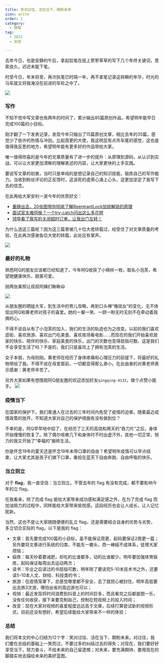 ```yaml
---
title: 笑对过往、活在当下、期盼未来
icon: write
order: 1
category:
  - 随笔
tag:
  - 2022
  - 总结

---
```


去年今日，也是安静的午后，拿起铅笔在纸上寥寥草草的写下几个年终关键词，思索良久，迟迟未能下笔。

时至今日，年末将至，再次执笔已时隔一年，再不拿笔记录这转瞬的年华，时光的马车就又将我淹没在前进的车轮之中了。

![](https://p3-juejin.byteimg.com/tos-cn-i-k3u1fbpfcp/4202a59b523b4d13ad955f6c7c2ec3f0~tplv-k3u1fbpfcp-zoom-1.image)

### 写作

不知不觉中写文章也有两年的时间了，累计输出85篇原创作品，希望明年能早日完成100篇的小目标。

刚才翻了一下发表记录，发现今年只输出了15篇原创文章，相比去年的35篇，感觉少了些许的热情与冲劲。比起周更的大佬，我这明显有点吊车尾的感觉，这也是值得我反思的地方，希望明年能有更多好的作品带给大家。

唯一值得欣喜的是今年的文章质量有了进一步的提升：从原理到源码，从认识到实战，可以让大家更加清晰的理解表述的内容，让大家更快的上手实践。

要说写文章的初衷，当时只是单纯的是想记录自己的知识技能，锻炼自己的写作能力。当收到粉丝评论的正反馈时，这该死的虚荣心涌上心头，这更加坚定了我写下去的信念。

在此再给大家安利一波今年的优质好文：

-   [重磅出击，20张图带你彻底了解ReentrantLock加锁解锁的原理](http://mp.weixin.qq.com/s?__biz=MzI5MDg2NjEzNA==&mid=2247489117&idx=1&sn=15a93e903b5a2e550157d402b4ae1989&chksm=ec1800e4db6f89f2b31256cc8027f94e5d81cf139513dc7791f746c2f105a86436ee35b54b6b#rd)
-   [面试官太难伺候？一个try-catch问出这么多花样](http://mp.weixin.qq.com/s?__biz=MzI5MDg2NjEzNA==&mid=2247487641&idx=1&sn=8018d687700bb91322ab248b3305631d&chksm=ec180620db6f8f36e47d04af2c132c665414c2715a2787cf54e4401fb9bd938a6fb61764d80b#rd)
-   [领导看了我写的关闭超时订单，让我出门左转！](http://mp.weixin.qq.com/s?__biz=MzI5MDg2NjEzNA==&mid=2247488124&idx=1&sn=ea7ea731994b3bda7837e46496852a7a&chksm=ec1804c5db6f8dd354903c5857055b378a38156bfda3b58e26329ce197742cb74ae332515b67#rd)

为什么选这三篇呢？因为这三篇曾被几十位大佬转载过，经受住了对文章质量的考验，在此再次感谢各位大佬的转载，此处应有掌声。

![](https://p3-juejin.byteimg.com/tos-cn-i-k3u1fbpfcp/2a146544daa142e6a81e0032719c62d4~tplv-k3u1fbpfcp-zoom-1.image)

### 最好的礼物

熟悉阿Q的朋友应该都已经知道了，今年阿Q收获了小棉袄一枚，取名小泡芙，希望她健康快乐，甜美可爱。

抛两张美照让叔叔阿姨们瞅瞅😃

![](https://p3-juejin.byteimg.com/tos-cn-i-k3u1fbpfcp/e82610908f0f4759a73c60984cddf3b8~tplv-k3u1fbpfcp-zoom-1.image)

从朋友圈的晒娃大军，到生活中的育儿攻略，再到口头禅“俺闺女”的变化，无不体现出阿Q和黄老师对孩子的喜爱。她的一颦一笑、一顾一盼无时无刻不在牵动着我俩的心。

不得不说自从有了小泡芙的加入，我们的生活的轨迹也为之改变。以前的我们喜欢逛街、喜欢旅游、喜欢出门吃美食、喜欢夜场看电影......而现在的我们开始喜欢居家的快乐、陪伴的快乐、家庭美食的快乐，出门的次数也变得屈指可数。这是我们不会享受生活了吗？不是的，我们只是喜欢上了拥有泡芙的生活。

女子本弱，为母则刚。黄老师在经历了身体疼痛和心理压力的前提下，将最好的礼物带给了我。不得不说在母爱面前，一切都显得那么渺小。在此由衷的对黄老师表示感谢：黄老师辛苦了。

另外大家如果有想围观阿Q朋友圈的欢迎添加好友`qingqing-4132`，做个点赞小能手。 ![](https://p3-juejin.byteimg.com/tos-cn-i-k3u1fbpfcp/d1ce75777e274493989f2e2132bba710~tplv-k3u1fbpfcp-zoom-1.image)

### 疫情当下

在国家的保护下，我们普通人在过去的三年时间内免受了疫情的迫害。随着最近疫情政策的放开，不知道大家对自己的保护措施有没有做到位？

不幸的是，阿Q早早地中招了，在经历了三天的高烧和两天的“吞刀片”之后，身体开始慢慢的恢复了。除了偶尔咳嗽几下和身体时不时出虚汗外，其他一切正常，努力的我又开始了“幸福的”搬砖生活。

你是怀念19年的夏天还是怀念19年未带口罩的自由？希望明年疫情可以早点结束，让大家尤其是孩子们摘下口罩，重拾在蓝天下自由奔跑、自由呼吸的快乐。

### 当立则立

对于 **flag**，我一直坚信：当立则立。不管去年的 flag 有没有完成，都不要影响今年的立 flag。

在我看来，除了完成 flag 能给大家带来成功感和满足感之外，在为了完成 flag 而加油努力的过程中，同样能给大家带来愉悦感。这段经历也会让人成长，让人记忆犹新。

当然，这也不是让大家随随便便的乱立 flag，还是需要结合自身的优势与劣势，多立切合实际的 flag，以下是我的 flag：

-   文章：首先要完成100篇的小目标，虽不能保证周更，起码要保证2周更一篇；另外要将文章进行系统的归类，不能东一榔头，西一棒槌不成体系，徒增大家烦恼；
-   锻炼：每天吵着要减肥，却吃的比谁都多，动的比谁都少。明年要加强体育锻炼，起码保证每周出去运动两次；
-   读书：毕业之后读过的书屈指可数，明年除了要读完5-10本技术书之外，还要读5-10本人文、财经、科技类的书；
-   旅游：在疫情笼罩下，总感觉哪里都不安全，去了就担心被封住，明年高低要出去旅3次游，哪怕出省的周边游也可以；
-   视频：最近发现将时间浪费到抖音上的时间巨多，而且看完之后都是图一乐，没有任何收获，接下来要克制自己，控制在短视频上的投入时间；
-   改变：现在大家对视频的喜爱程度远远高于文章，后续打算尝试新的视频形式，目前还没有想好，希望后续能给大家带来不一样的体验；

### 总结

我们将本文的中心归结为12个字：笑对过往、活在当下、期盼未来。对过往，我们要在总结的基础上一笑而过，不要过多的纠结过去的得失；对现在，我们要好好享受当下，努力奋斗，不给未来的自己留遗憾；对未来，要充满期待，要用现在的脚踏实地去描绘未来的美好蓝图。
